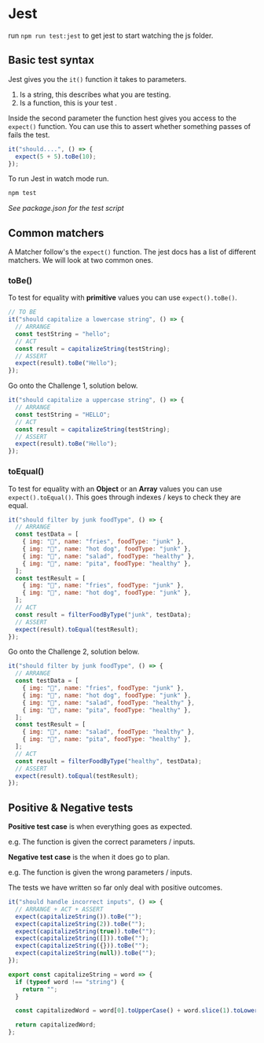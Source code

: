 # Jest

run `npm run test:jest` to get jest to start watching the js folder.

## Basic test syntax

Jest gives you the `it()` function it takes to parameters.

1. Is a string, this describes what you are testing.
2. Is a function, this is your test .

Inside the second parameter the function hest gives you access to the `expect()` function. You can use this to assert whether something passes of fails the test.

```js
it("should....", () => {
  expect(5 + 5).toBe(10);
});
```

To run Jest in watch mode run.

```bash
npm test
```

_See package.json for the test script_

## Common matchers

A Matcher follow's the `expect()` function. The jest docs has a list of different matchers. We will look at two common ones.

### toBe()

To test for equality with **primitive** values you can use `expect().toBe()`.

```js
// TO BE
it("should capitalize a lowercase string", () => {
  // ARRANGE
  const testString = "hello";
  // ACT
  const result = capitalizeString(testString);
  // ASSERT
  expect(result).toBe("Hello");
});
```

Go onto the Challenge 1, solution below.

```js
it("should capitalize a uppercase string", () => {
  // ARRANGE
  const testString = "HELLO";
  // ACT
  const result = capitalizeString(testString);
  // ASSERT
  expect(result).toBe("Hello");
});
```

### toEqual()

To test for equality with an **Object** or an **Array** values you can use `expect().toEqual()`. This goes through indexes / keys to check they are equal.

```js
it("should filter by junk foodType", () => {
  // ARRANGE
  const testData = [
    { img: "🍟", name: "fries", foodType: "junk" },
    { img: "🌭", name: "hot dog", foodType: "junk" },
    { img: "🥗", name: "salad", foodType: "healthy" },
    { img: "🥙", name: "pita", foodType: "healthy" },
  ];
  const testResult = [
    { img: "🍟", name: "fries", foodType: "junk" },
    { img: "🌭", name: "hot dog", foodType: "junk" },
  ];
  // ACT
  const result = filterFoodByType("junk", testData);
  // ASSERT
  expect(result).toEqual(testResult);
});
```

Go onto the Challenge 2, solution below.

```js
it("should filter by junk foodType", () => {
  // ARRANGE
  const testData = [
    { img: "🍟", name: "fries", foodType: "junk" },
    { img: "🌭", name: "hot dog", foodType: "junk" },
    { img: "🥗", name: "salad", foodType: "healthy" },
    { img: "🥙", name: "pita", foodType: "healthy" },
  ];
  const testResult = [
    { img: "🥗", name: "salad", foodType: "healthy" },
    { img: "🥙", name: "pita", foodType: "healthy" },
  ];
  // ACT
  const result = filterFoodByType("healthy", testData);
  // ASSERT
  expect(result).toEqual(testResult);
});
```

## Positive & Negative tests

**Positive test case** is when everything goes as expected.

e.g. The function is given the correct parameters / inputs.

**Negative test case** is the when it does go to plan.

e.g. The function is given the wrong parameters / inputs.

The tests we have written so far only deal with positive outcomes.

```js
it("should handle incorrect inputs", () => {
  // ARRANGE + ACT + ASSERT
  expect(capitalizeString()).toBe("");
  expect(capitalizeString(2)).toBe("");
  expect(capitalizeString(true)).toBe("");
  expect(capitalizeString([])).toBe("");
  expect(capitalizeString({})).toBe("");
  expect(capitalizeString(null)).toBe("");
});
```

```js
export const capitalizeString = word => {
  if (typeof word !== "string") {
    return "";
  }

  const capitalizedWord = word[0].toUpperCase() + word.slice(1).toLowerCase();

  return capitalizedWord;
};
```
